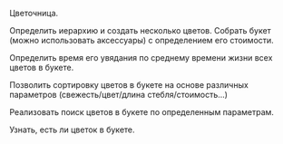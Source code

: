 Цветочница.

Определить иерархию и создать несколько цветов. Собрать букет (можно использовать аксессуары) с определением его стоимости.

Определить время его увядания по среднему времени жизни всех цветов в букете.

Позволить сортировку цветов в букете на основе различных параметров (свежесть/цвет/длина стебля/стоимость...)

Реализовать поиск цветов в букете по определенным параметрам.

Узнать, есть ли цветок в букете.
